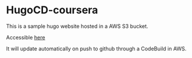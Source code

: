 # HugoCD-coursera

This is a sample hugo website hosted in a AWS S3 bucket.

Accessible [here](http://hugodukecoursera.s3-website.eu-west-3.amazonaws.com/)

It will update automatically on push to github through a CodeBuild in AWS.
